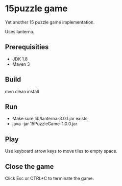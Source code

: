 # 15puzzle game
Yet another 15 puzzle game implementation.

Uses lanterna.

## Prerequisities
- JDK 1.8
- Maven 3

## Build
mvn clean install
## Run
- Make sure lib/lanterna-3.0.1.jar exists
- java -jar 15PuzzleGame-1.0.0.jar

## Play
Use keyboard arrow keys to move tiles to empty space.

## Close the game
Click Esc or CTRL+C to terminate the game.
